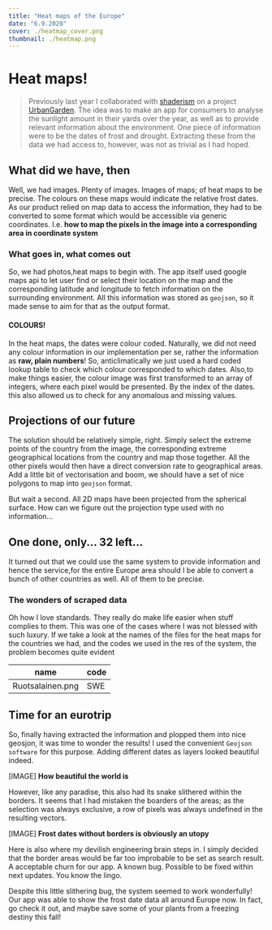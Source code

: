 ```yaml
---
title: "Heat maps of the Europe"
date: "6.9.2020"
cover: ./heatmap_cover.png
thumbnail: ./heatmap.png
---
```




# Heat maps!
>Previously last year I collaborated with [shaderism](www.shaderism.com) on a project [UrbanGarden](www.urbangarden.com). The idea was to make an app for consumers to analyse the sunlight amount in their yards over the year,  as well as to provide relevant information about the environment. One piece of information were to be the dates of frost and drought. Extracting these from the data we had access to, however, was not as trivial as I had hoped.


## What did we have, then
Well, we had images. Plenty of images.
Images of maps; of heat maps to be precise. The colours on these maps would indicate the relative frost dates. As our product relied on map data to access the information, they had to be converted to some format which would be accessible via generic coordinates. I.e. __how to map the pixels in the image into a corresponding area in coordinate system__

### What goes in, what comes out
So, we had photos,heat maps to begin with. The app itself used google maps api to let user find or select their location on the map and the corresponding latitude and longitude to fetch information on the surrounding environment. All this information was stored as `geojson`,  so it made sense to aim for that as the output format.

#### COLOURS!
In the heat maps, the dates were colour coded. Naturally, we did not need any colour information in our implementation per se, rather the information as **raw, plain numbers**! So, anticlimatically we just used a hard coded lookup table to check which colour corresponded to which dates. Also,to make things easier, the colour image was first transformed to an array of integers, where each pixel would be presented. By the index of the dates. this also allowed us to check for any anomalous and missing values.



## Projections of our future
The solution should be relatively simple, right. Simply select the extreme points of the country from the image, the corresponding extreme geographical locations from the country and map those together. All the other pixels would then have a direct conversion rate to geographical areas. Add a little bit of vectorisation and boom, we should have a set of nice polygons to map into `geojson` format.

But wait a second. All 2D maps have been projected from the spherical surface. How can we figure out the projection type used with no information...




## One done, only... 32 left...
It turned out that we could use the same system to provide information and hence the service,for the entire Europe area should I be able to convert a bunch of other countries as well. All of them to be precise.

### The wonders of scraped data
Oh how I love standards. They really do make life easier when stuff complies to them. This was one of the cases where I was not blessed with such luxury. If we take a look at the names of the files for the heat maps for the countries we had, and the codes we used in the res of the system, the problem becomes quite evident

name | code 
--- | ---
Ruotsalainen.png | SWE


## Time for an eurotrip
So, finally having extracted the information and plopped them into nice geosjon, it was time to wonder the results! I used the convenient `Geojson software` for this purpose. Adding different dates as layers looked beautiful indeed.

[IMAGE]
**How beautiful the world is**

However, like any paradise, this also had its snake slithered within the borders. It seems that I had mistaken the boarders of the areas; as the selection was always exclusive, a row of pixels was always undefined in the resulting vectors.

[IMAGE]
**Frost dates without borders is obviously an utopy**

Here is also where my devilish engineering brain steps in. I simply decided that the border areas would be far too improbable to be set as search result. A acceptable churn for our app. A known bug. Possible to be fixed within next updates. You know the lingo.

Despite this little slithering bug, the system seemed to work wonderfully! Our app was able to show the frost date data all around Europe now. In fact, go check it out, and maybe save some of your plants from a freezing destiny this fall!


